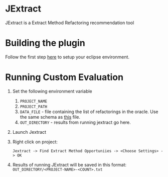 JExtract
========

JExtract is a Extract Method Refactoring recommendation tool

# Building the plugin
Follow the first step [here](https://medium.com/@ravi_theja/creating-your-first-eclipse-plugin-9b1b5ba33b58) 
to setup your eclipse environment.

# Running Custom Evaluation
1. Set the following environment variable 
   1. `PROJECT_NAME`
   2. `PROJECT_PATH`
   3. `DATA_FILE` - file containing the list of refactorings in the oracle. Use the same schema as [this](example-data.json) file.
   4. `OUT_DIRECTORY` - results from running jextract go here.
2. Launch Jextract 
3. Right click on project:

   `Jextract -> Find Extract Method Opportuniies -> <Choose Settings> -> OK`
4. Results of running JExtract will be saved in this format:
   `OUT_DIRECTORY/<PROJECT-NAME>-<COUNT>.txt`
